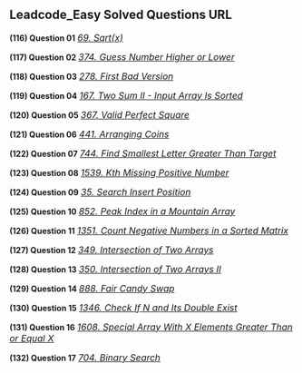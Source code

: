 ## Leadcode_Easy Solved Questions URL

**(116) Question 01** <a href="https://leetcode.com/problems/sqrtx/submissions/923762747/" target="_blank" style="font-size: 16px;dispaly:inline-block;">_69. Sqrt(x)_</a> <br/>

**(117) Question 02** <a href="https://leetcode.com/problems/guess-number-higher-or-lower/submissions/923785045/" target="_blank" style="font-size: 16px;dispaly:inline-block;">_374. Guess Number Higher or Lower_</a> <br/>

**(118) Question 03** <a href="https://leetcode.com/problems/first-bad-version/submissions/923813018/" target="_blank" style="font-size: 16px;dispaly:inline-block;">_278. First Bad Version_</a> <br/>

**(119) Question 04** <a href="https://leetcode.com/problems/two-sum-ii-input-array-is-sorted/submissions/923851303/" target="_blank" style="font-size: 16px;dispaly:inline-block;">_167. Two Sum II - Input Array Is Sorted_</a> <br/>

**(120) Question 05** <a href="https://leetcode.com/problems/valid-perfect-square/submissions/923858332/" target="_blank" style="font-size: 16px;dispaly:inline-block;">_367. Valid Perfect Square_</a> <br/>

**(121) Question 06** <a href="https://leetcode.com/problems/arranging-coins/submissions/924148378/" target="_blank" style="font-size: 16px;dispaly:inline-block;">_441. Arranging Coins_</a> <br/>

**(122) Question 07** <a href="https://leetcode.com/problems/find-smallest-letter-greater-than-target/submissions/924172771/" target="_blank" style="font-size: 16px;dispaly:inline-block;">_744. Find Smallest Letter Greater Than Target_</a> <br/>

**(123) Question 08** <a href="https://leetcode.com/problems/kth-missing-positive-number/submissions/924202772/" target="_blank" style="font-size: 16px;dispaly:inline-block;">_1539. Kth Missing Positive Number_</a> <br/> 
 
**(124) Question 09** <a href="https://leetcode.com/problems/search-insert-position/submissions/924263962/" target="_blank" style="font-size: 16px;dispaly:inline-block;">_35. Search Insert Position_</a> <br/> 
 
**(125) Question 10** <a href="https://leetcode.com/problems/peak-index-in-a-mountain-array/submissions/" target="_blank" style="font-size: 16px;dispaly:inline-block;">_852. Peak Index in a Mountain Array_</a> <br/> 
 
**(126) Question 11** <a href="https://leetcode.com/problems/count-negative-numbers-in-a-sorted-matrix/submissions/924643507/" target="_blank" style="font-size: 16px;dispaly:inline-block;">_1351. Count Negative Numbers in a Sorted Matrix_</a> <br/>
 
**(127) Question 12** <a href="https://leetcode.com/problems/intersection-of-two-arrays/submissions/924663865/" target="_blank" style="font-size: 16px;dispaly:inline-block;">_349. Intersection of Two Arrays_</a> <br/>
 
**(128) Question 13** <a href="https://leetcode.com/problems/intersection-of-two-arrays-ii/submissions/924685248/" target="_blank" style="font-size: 16px;dispaly:inline-block;">_350. Intersection of Two Arrays II_</a> <br/>
 
**(129) Question 14** <a href="https://leetcode.com/problems/fair-candy-swap/submissions/924959628/" target="_blank" style="font-size: 16px;dispaly:inline-block;">_888. Fair Candy Swap_</a> <br/>
 
**(130) Question 15** <a href="https://leetcode.com/problems/check-if-n-and-its-double-exist/submissions/924972338/" target="_blank" style="font-size: 16px;dispaly:inline-block;">_1346. Check If N and Its Double Exist_</a> <br/>
 
**(131) Question 16** <a href="https://leetcode.com/problems/special-array-with-x-elements-greater-than-or-equal-x/description/" target="_blank" style="font-size: 16px;dispaly:inline-block;">_1608. Special Array With X Elements Greater Than or Equal X_</a> <br/>
 
**(132) Question 17** <a href="https://leetcode.com/problems/binary-search/submissions/924991631/" target="_blank" style="font-size: 16px;dispaly:inline-block;">_704. Binary Search_</a> <br/>



